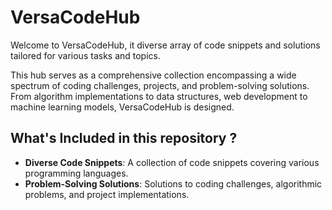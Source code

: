 # VersaCodeHub

Welcome to VersaCodeHub, it diverse array of code snippets and solutions tailored for various tasks and topics.

This hub serves as a comprehensive collection encompassing a wide spectrum of coding challenges, projects, and problem-solving solutions. From algorithm implementations to data structures, web development to machine learning models, VersaCodeHub is designed.

## What's Included in this repository ?

- **Diverse Code Snippets**: A collection of code snippets covering various programming languages.
- **Problem-Solving Solutions**: Solutions to coding challenges, algorithmic problems, and project implementations.

